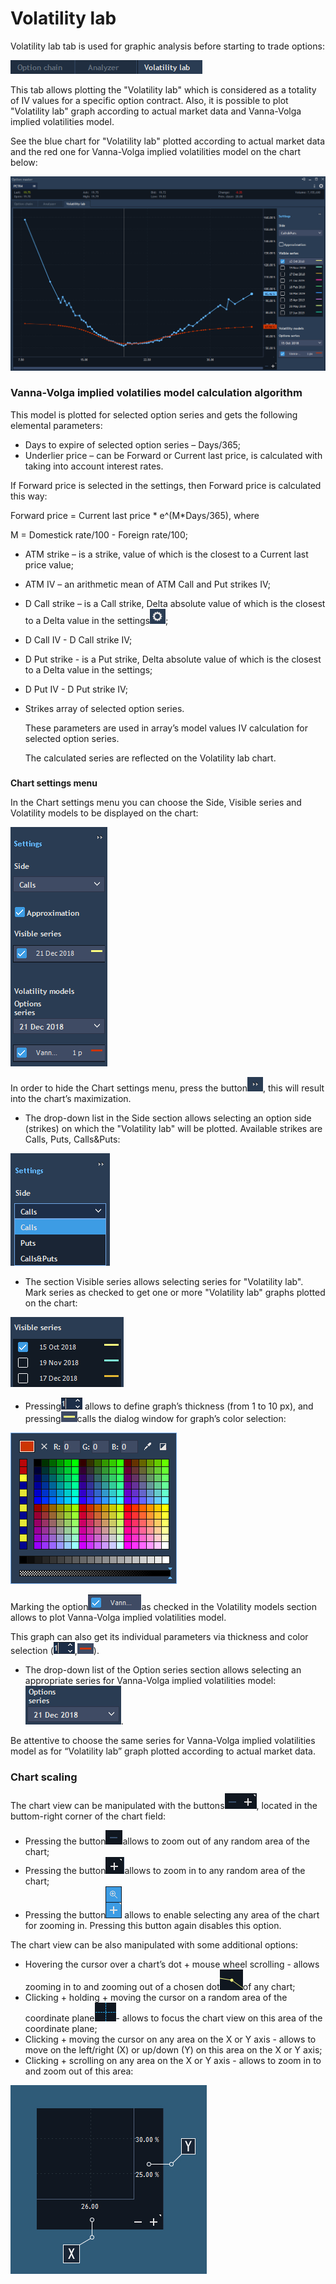 # Volatility lab

Volatility lab tab is used for graphic analysis before starting to trade options:

![](../../../.gitbook/assets/1%20%2825%29.png)


This tab allows plotting the "Volatility lab" which is considered as a totality of IV values for a specific option contract. Also, it is possible to plot "Volatility lab" graph according to actual market data and Vanna-Volga implied volatilities model.

See the blue chart for "Volatility lab" plotted according to actual market data and the red one for Vanna-Volga implied volatilities model on the chart below:

![](../../../.gitbook/assets/new-lab-vanna-volga.png)

### **Vanna-Volga implied volatilies model calculation algorithm**

This model is plotted for selected option series and gets the following elemental parameters:

* Days to expire of selected option series – Days/365;
* Underlier price – can be Forward or Current last price, is calculated with taking into account interest rates.

If Forward price is selected in the settings, then Forward price is calculated this way:

Forward price = Current last price \* e^\(M\*Days/365\), where

M = Domestick rate/100 - Foreign rate/100;

* ATM strike – is a strike, value of which is the closest to a Current last price value;
* ATM IV – an arithmetic mean of ATM Call and Put strikes IV;
* D Call strike – is a Call strike, Delta absolute value of which is the closest to a Delta value in the settings![](../../../.gitbook/assets/screenshot_1%20%287%29.png); 
* D Call IV - D Call strike IV;
* D Put strike - is a Put strike, Delta absolute value of which is the closest to a Delta value in the settings;
* D Put IV - D Put strike IV;
* Strikes array of selected option series.

  These parameters are used in array’s model values IV calculation for selected option series.

  The calculated series are reflected on the Volatility lab chart.

### 
**Chart settings menu**

In the Chart settings menu you can choose the Side, Visible series and Volatility models to be displayed on the chart:

![](../../../.gitbook/assets/screenshot_2%20%284%29.png)

In order to hide the Chart settings menu, press the button![](../../../.gitbook/assets/screenshot_3%20%282%29.png), this will result into the chart’s maximization.

* The drop-down list in the Side section allows selecting an option side \(strikes\) on which the "Volatility lab" will be plotted. Available strikes are Calls, Puts, Calls&Puts:

![](../../../.gitbook/assets/settings-volat.png)

* The section Visible series allows selecting series for "Volatility lab". Mark series as checked to get one or more "Volatility lab" graphs plotted on the chart:

![](../../../.gitbook/assets/visible.png)

* Pressing![](../../../.gitbook/assets/th%20%281%29.png)
  allows to define graph’s thickness \(from 1 to 10 px\), and pressing![](../../../.gitbook/assets/1y.png)calls the dialog window for graph’s color selection:

![](../../../.gitbook/assets/select.png)

Marking the option![](../../../.gitbook/assets/vv.png)as checked in the Volatility models section allows to plot Vanna-Volga implied volatilities model.

 This graph can also get its individual parameters via thickness and color selection \(![](../../../.gitbook/assets/th.png),![](../../../.gitbook/assets/d.png)\). 

* The drop-down list of the Option series section allows selecting an appropriate series for Vanna-Volga implied volatilities model:![](../../../.gitbook/assets/screenshot_4.png).


Be attentive to choose the same series for Vanna-Volga implied volatilities model as for “Volatility lab” graph plotted according to actual market data.

### Chart scaling

 The chart view can be manipulated with the buttons![](../../../.gitbook/assets/screenshot_5.png), 
located in the buttom-right corner of the chart field: 

* Pressing the button![](../../../.gitbook/assets/screenshot_12.png)allows to zoom out of any random area of the chart;
*  Pressing the button![](../../../.gitbook/assets/screenshot_7.png)allows to zoom in to any random area of the chart;
*  Pressing the button![](../../../.gitbook/assets/+.png)
  allows to enable selecting any area of the chart for zooming in. Pressing this button again disables this option.

The chart view can be also manipulated with some additional options:

* Hovering the cursor over a chart’s dot + mouse wheel scrolling - allows zooming in to and zooming out of a chosen dot![](../../../.gitbook/assets/dd.png)of any chart;
*  Clicking + holding + moving the cursor on a random area of the coordinate plane![](../../../.gitbook/assets/screenshot_14.png)- allows to focus the chart view on this area of the coordinate plane;
* Clicking + moving the cursor on any area on the X or Y axis - allows to move on the left/right \(X\) or up/down \(Y\) on this area on the X or Y axis;
* Clicking + scrolling on any area on the X or Y axis - allows to zoom in to and zoom out of this area:

![](../../../.gitbook/assets/x-and-y.jpg)

